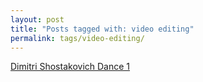 ```yaml
---
layout: post
title: "Posts tagged with: video editing"
permalink: tags/video-editing/
---
```

[Dimitri Shostakovich Dance 1](/2012/01/dimitri-shostakovich-dance-1)
